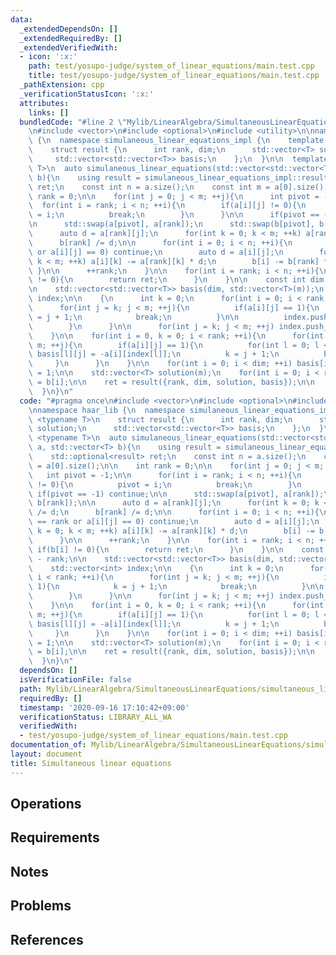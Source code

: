 ```yaml
---
data:
  _extendedDependsOn: []
  _extendedRequiredBy: []
  _extendedVerifiedWith:
  - icon: ':x:'
    path: test/yosupo-judge/system_of_linear_equations/main.test.cpp
    title: test/yosupo-judge/system_of_linear_equations/main.test.cpp
  _pathExtension: cpp
  _verificationStatusIcon: ':x:'
  attributes:
    links: []
  bundledCode: "#line 2 \"Mylib/LinearAlgebra/SimultaneousLinearEquations/simultaneous_linear_equations.cpp\"\
    \n#include <vector>\n#include <optional>\n#include <utility>\n\nnamespace haar_lib\
    \ {\n  namespace simulaneous_linear_equations_impl {\n    template <typename T>\n\
    \    struct result {\n      int rank, dim;\n      std::vector<T> solution;\n \
    \     std::vector<std::vector<T>> basis;\n    };\n  }\n\n  template <typename\
    \ T>\n  auto simulaneous_linear_equations(std::vector<std::vector<T>> a, std::vector<T>\
    \ b){\n    using result = simulaneous_linear_equations_impl::result<T>;\n    std::optional<result>\
    \ ret;\n    const int n = a.size();\n    const int m = a[0].size();\n\n    int\
    \ rank = 0;\n\n    for(int j = 0; j < m; ++j){\n      int pivot = -1;\n\n    \
    \  for(int i = rank; i < n; ++i){\n        if(a[i][j] != 0){\n          pivot\
    \ = i;\n          break;\n        }\n      }\n\n      if(pivot == -1) continue;\n\
    \n      std::swap(a[pivot], a[rank]);\n      std::swap(b[pivot], b[rank]);\n\n\
    \      auto d = a[rank][j];\n      for(int k = 0; k < m; ++k) a[rank][k] /= d;\n\
    \      b[rank] /= d;\n\n      for(int i = 0; i < n; ++i){\n        if(i == rank\
    \ or a[i][j] == 0) continue;\n        auto d = a[i][j];\n        for(int k = 0;\
    \ k < m; ++k) a[i][k] -= a[rank][k] * d;\n        b[i] -= b[rank] * d;\n     \
    \ }\n\n      ++rank;\n    }\n\n    for(int i = rank; i < n; ++i){\n      if(b[i]\
    \ != 0){\n        return ret;\n      }\n    }\n\n    const int dim = m - rank;\n\
    \n    std::vector<std::vector<T>> basis(dim, std::vector<T>(m));\n    std::vector<int>\
    \ index;\n\n    {\n      int k = 0;\n      for(int i = 0; i < rank; ++i){\n  \
    \      for(int j = k; j < m; ++j){\n          if(a[i][j] == 1){\n            k\
    \ = j + 1;\n            break;\n          }\n\n          index.push_back(j);\n\
    \        }\n      }\n\n      for(int j = k; j < m; ++j) index.push_back(j);\n\
    \    }\n\n    for(int i = 0, k = 0; i < rank; ++i){\n      for(int j = k; j <\
    \ m; ++j){\n        if(a[i][j] == 1){\n          for(int l = 0; l < dim; ++l)\
    \ basis[l][j] = -a[i][index[l]];\n          k = j + 1;\n          break;\n   \
    \     }\n      }\n    }\n\n    for(int i = 0; i < dim; ++i) basis[i][index[i]]\
    \ = 1;\n\n    std::vector<T> solution(m);\n    for(int i = 0; i < rank; ++i) solution[i]\
    \ = b[i];\n\n    ret = result({rank, dim, solution, basis});\n\n    return ret;\n\
    \  }\n}\n"
  code: "#pragma once\n#include <vector>\n#include <optional>\n#include <utility>\n\
    \nnamespace haar_lib {\n  namespace simulaneous_linear_equations_impl {\n    template\
    \ <typename T>\n    struct result {\n      int rank, dim;\n      std::vector<T>\
    \ solution;\n      std::vector<std::vector<T>> basis;\n    };\n  }\n\n  template\
    \ <typename T>\n  auto simulaneous_linear_equations(std::vector<std::vector<T>>\
    \ a, std::vector<T> b){\n    using result = simulaneous_linear_equations_impl::result<T>;\n\
    \    std::optional<result> ret;\n    const int n = a.size();\n    const int m\
    \ = a[0].size();\n\n    int rank = 0;\n\n    for(int j = 0; j < m; ++j){\n   \
    \   int pivot = -1;\n\n      for(int i = rank; i < n; ++i){\n        if(a[i][j]\
    \ != 0){\n          pivot = i;\n          break;\n        }\n      }\n\n     \
    \ if(pivot == -1) continue;\n\n      std::swap(a[pivot], a[rank]);\n      std::swap(b[pivot],\
    \ b[rank]);\n\n      auto d = a[rank][j];\n      for(int k = 0; k < m; ++k) a[rank][k]\
    \ /= d;\n      b[rank] /= d;\n\n      for(int i = 0; i < n; ++i){\n        if(i\
    \ == rank or a[i][j] == 0) continue;\n        auto d = a[i][j];\n        for(int\
    \ k = 0; k < m; ++k) a[i][k] -= a[rank][k] * d;\n        b[i] -= b[rank] * d;\n\
    \      }\n\n      ++rank;\n    }\n\n    for(int i = rank; i < n; ++i){\n     \
    \ if(b[i] != 0){\n        return ret;\n      }\n    }\n\n    const int dim = m\
    \ - rank;\n\n    std::vector<std::vector<T>> basis(dim, std::vector<T>(m));\n\
    \    std::vector<int> index;\n\n    {\n      int k = 0;\n      for(int i = 0;\
    \ i < rank; ++i){\n        for(int j = k; j < m; ++j){\n          if(a[i][j] ==\
    \ 1){\n            k = j + 1;\n            break;\n          }\n\n          index.push_back(j);\n\
    \        }\n      }\n\n      for(int j = k; j < m; ++j) index.push_back(j);\n\
    \    }\n\n    for(int i = 0, k = 0; i < rank; ++i){\n      for(int j = k; j <\
    \ m; ++j){\n        if(a[i][j] == 1){\n          for(int l = 0; l < dim; ++l)\
    \ basis[l][j] = -a[i][index[l]];\n          k = j + 1;\n          break;\n   \
    \     }\n      }\n    }\n\n    for(int i = 0; i < dim; ++i) basis[i][index[i]]\
    \ = 1;\n\n    std::vector<T> solution(m);\n    for(int i = 0; i < rank; ++i) solution[i]\
    \ = b[i];\n\n    ret = result({rank, dim, solution, basis});\n\n    return ret;\n\
    \  }\n}\n"
  dependsOn: []
  isVerificationFile: false
  path: Mylib/LinearAlgebra/SimultaneousLinearEquations/simultaneous_linear_equations.cpp
  requiredBy: []
  timestamp: '2020-09-16 17:10:42+09:00'
  verificationStatus: LIBRARY_ALL_WA
  verifiedWith:
  - test/yosupo-judge/system_of_linear_equations/main.test.cpp
documentation_of: Mylib/LinearAlgebra/SimultaneousLinearEquations/simultaneous_linear_equations.cpp
layout: document
title: Simultaneous linear equations
---
```


## Operations

## Requirements

## Notes

## Problems

## References
